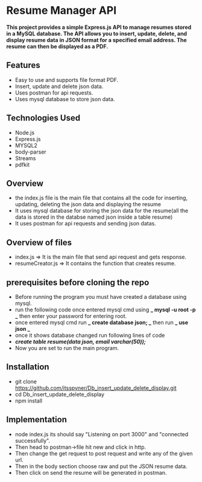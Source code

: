 # Resume Manager API
**This project provides a simple Express.js API to manage resumes stored in a MySQL database. 
The API allows you to insert, update, delete, and display resume data in JSON format for a specified email address. 
The resume can then be displayed as a PDF.**

## Features
- Easy to use and supports file format PDF.
- Insert, update and delete json data.
- Uses postman for api requests.
- Uses mysql database to store json data.

## Technologies Used
- Node.js
- Express.js
- MYSQL2
- body-parser
- Streams
- pdfkit

## Overview
- the index.js file is the main file that contains all the code for inserting, updating, deleting the json data and displaying the resume
- It uses mysql database for storing the json data for the resume(all the data is stored in the databse named json inside a table resume)
- It uses postman for api requests and sending json datas.

## Overview of files
- index.js => It is the main file that send api request and gets response.
- resumeCreator.js => It contains the function that creates resume.

## prerequisites before cloning the repo
- Before running the program you must have created a database using mysql.
- run the following code once entered mysql cmd using **_ mysql -u root -p _** then enter your password for entering root.
- once entered mysql cmd run **_ create database json; _** then run **_ use json _**
- once it shows database changed run following lines of code
- **_create table resume(data json, email varchar(50));_**
- Now you are set to run the main program.

## Installation
- git clone https://github.com/itsspyner/Db_insert_update_delete_display.git
- cd Db_insert_update_delete_display
- npm install

## Implementation
- node index.js its should say "Listening on port 3000" and "connected successfully".
- Then head to postman->file hit new and click in http.
- Then change the get request to post request and write any of the given url.
- Then in the body section choose raw and put the JSON resume data.
- Then click on send the resume will be generated in postman.
